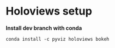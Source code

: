 # Holoviews setup

**Install dev branch with conda**

~~~~
conda install -c pyviz holoviews bokeh
~~~~
